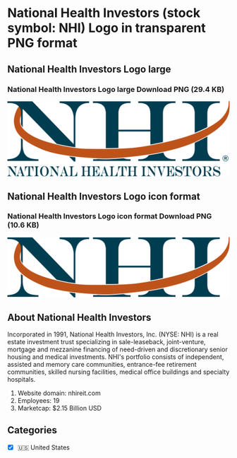 # National Health Investors (stock symbol: NHI) Logo in transparent PNG format

## National Health Investors Logo large

### National Health Investors Logo large Download PNG (29.4 KB)

![National Health Investors Logo large Download PNG (29.4 KB)](/img/orig/NHI_BIG-e9eb3b25.png)

## National Health Investors Logo icon format

### National Health Investors Logo icon format Download PNG (10.6 KB)

![National Health Investors Logo icon format Download PNG (10.6 KB)](/img/orig/NHI-d75772eb.png)

## About National Health Investors

Incorporated in 1991, National Health Investors, Inc. (NYSE: NHI) is a real estate investment trust specializing in sale-leaseback, joint-venture, mortgage and mezzanine financing of need-driven and discretionary senior housing and medical investments. NHI's portfolio consists of independent, assisted and memory care communities, entrance-fee retirement communities, skilled nursing facilities, medical office buildings and specialty hospitals.

1. Website domain: nhireit.com
2. Employees: 19
3. Marketcap: $2.15 Billion USD


## Categories
- [x] 🇺🇸 United States
